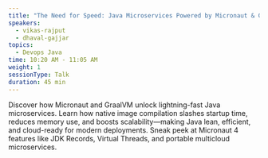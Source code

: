 ```yaml
---
title: "The Need for Speed: Java Microservices Powered by Micronaut & GraalVM"
speakers:
  - vikas-rajput
  - dhaval-gajjar
topics:
  - Devops Java
time: 10:20 AM - 11:05 AM
weight: 1
sessionType: Talk
duration: 45 min 
---
```


Discover how Micronaut and GraalVM unlock lightning-fast Java microservices. Learn how native image compilation slashes startup time, reduces memory use, and boosts scalability—making Java lean, efficient, and cloud-ready for modern deployments. Sneak peek at Micronaut 4 features like JDK Records, Virtual Threads, and portable multicloud microservices.
